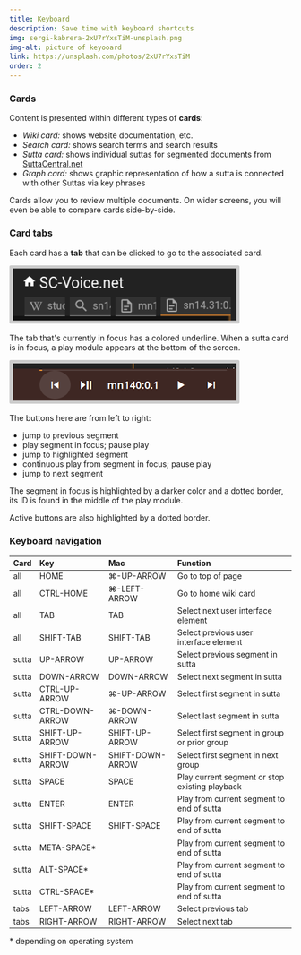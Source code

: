 ```yaml
---
title: Keyboard
description: Save time with keyboard shortcuts
img: sergi-kabrera-2xU7rYxsTiM-unsplash.png
img-alt: picture of keyooard
link: https://unsplash.com/photos/2xU7rYxsTiM
order: 2
---
```


### Cards

Content is presented within different types of **cards**:

* *Wiki card:* shows website documentation, etc.
* *Search card:*  shows search terms and search results
* *Sutta card:* shows individual suttas for segmented documents from [SuttaCentral.net](https://suttacentral.net)
* *Graph card:* shows graphic representation of how a sutta is connected with other Suttas via key phrases

Cards allow you to review multiple documents. 
On wider screens, you will even be able to compare cards side-by-side.

### Card tabs

Each card has a **tab** that can be clicked to go to the associated card.

<p>
<img src="img/tabs.png" class="ebt-image" alt="image of card tabs" style="width:400px; padding: 0.4em; border-radius: 0.2em;background: #cccccc;"/>
</p>

The tab that's currently in focus has a colored underline. When a sutta card is in focus, a play module appears at the bottom of the screen.

<p><img src="img/play.png" class="ebt-image" alt="screenshot of play module" style="width: 400px; padding: 0.4em; border-radius: 0.2em;background: #cccccc;"></p>

The buttons here are from left to right: 
- jump to previous segment
- play segment in focus; pause play 
- jump to highlighted segment 
- continuous play from segment in focus; pause play
- jump to next segment

The segment in focus is highlighted by a darker color and a dotted border, its ID is found in the middle of the play module. 

Active buttons are also highlighted by a dotted border. 

### Keyboard navigation

| Card | Key | Mac | Function |
| :---- | :---- | :---- | :---- |
| all | HOME | ⌘-UP-ARROW | Go to top of page
| all | CTRL-HOME | ⌘-LEFT-ARROW | Go to home wiki card
| all | TAB | TAB | Select next user interface element
| all | SHIFT-TAB | SHIFT-TAB | Select previous user interface element
| sutta | UP-ARROW | UP-ARROW | Select previous segment in sutta
| sutta | DOWN-ARROW | DOWN-ARROW | Select next segment in sutta
| sutta | CTRL-UP-ARROW | ⌘-UP-ARROW | Select first segment in sutta
| sutta | CTRL-DOWN-ARROW | ⌘-DOWN-ARROW | Select last segment in sutta
| sutta | SHIFT-UP-ARROW | SHIFT-UP-ARROW | Select first segment in group or prior group
| sutta | SHIFT-DOWN-ARROW | SHIFT-DOWN-ARROW | Select first segment in next group
| sutta | SPACE | SPACE | Play current segment or stop existing playback
| sutta | ENTER | ENTER | Play from current segment to end of sutta 
| sutta | SHIFT-SPACE | SHIFT-SPACE | Play from current segment to end of sutta 
| sutta | META-SPACE* | | Play from current segment to end of sutta 
| sutta | ALT-SPACE* | | Play from current segment to end of sutta 
| sutta | CTRL-SPACE* | | Play from current segment to end of sutta 
| tabs | LEFT-ARROW | LEFT-ARROW | Select previous tab 
| tabs | RIGHT-ARROW | RIGHT-ARROW | Select next tab

\* depending on operating system

